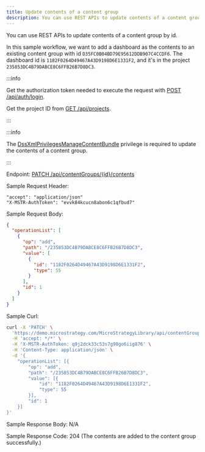 ```yaml
---
title: Update contents of a content group
description: You can use REST APIs to update contents of a content group.
---
```


<Available since="2021 Update 4" />

You can use REST APIs to update contents of a content group by id.

In this sample workflow, we want to add a dashboard as the contents to an existing content group with id `D35FC0B04BD79E95612DDB907C4CCDF6`. The dashboard id is `1182F0264D49467A43D9198D6E1331F2`, and it's in the project `235853DC4B79DABCE8C6FFB26B7D8DC3`.

:::info

Get the authorization token needed to execute the request with [POST /api/auth/login](https://demo.microstrategy.com/MicroStrategyLibrary/api-docs/index.html#/Authentication/postLogin).

Get the project ID from [GET /api/projects](https://demo.microstrategy.com/MicroStrategyLibrary/api-docs/index.html#/Projects/getProjects_1).

:::

:::info

The [DssXmlPrivilegesManageContentBundle](https://www2.microstrategy.com/producthelp/Current/WebAPIReference/com/microstrategy/webapi/EnumDSSXMLPrivilegeTypes.html#DssXmlPrivilegesManageContentBundle) privilege is required to update the contents of a content group.

:::

Endpoint: [PATCH /api/contentGroups/\{id}/contents](https://demo.microstrategy.com/MicroStrategyLibrary/api-docs/index.html#/Content%20Groups/updateContentGroupContent)

Sample Request Header:

```http
"accept": "application/json"
"X-MSTR-AuthToken": "evvk84kcucn8abon6c1qfbud7"
```

Sample Request Body:

```json
{
  "operationList": [
    {
      "op": "add",
      "path": "/235853DC4B79DABCE8C6FFB26B7D8DC3",
      "value": [
        {
          "id": "1182F0264D49467A43D9198D6E1331F2",
          "type": 55
        }
      ],
      "id": 1
    }
  ]
}
```

Sample Curl:

```bash
curl -X 'PATCH' \
  'https://demo.microstrategy.com/MicroStrategyLibrary/api/contentGroups/D35FC0B04BD79E95612DDB907C4CCDF6/contents' \
  -H 'accept: */*' \
  -H 'X-MSTR-AuthToken: q9j2dck33c53s7g98go6iig876' \
  -H 'Content-Type: application/json' \
  -d '{
    "operationList": [{
        "op": "add",
        "path": "/235853DC4B79DABCE8C6FFB26B7D8DC3",
        "value": [{
            "id": "1182F0264D49467A43D9198D6E1331F2",
            "type": 55
        }],
        "id": 1
    }]
}'
```

Sample Response Body: N/A

Sample Response Code: 204 (The contents are added to the content group successfully.)
